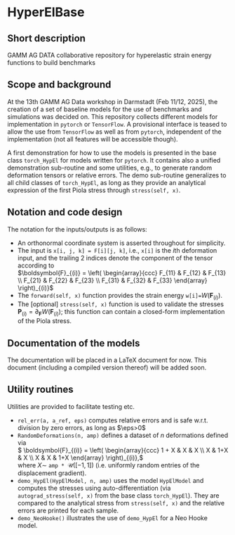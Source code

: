 # HyperElBase

## Short description
GAMM AG DATA collaborative repository for hyperelastic strain energy functions to build benchmarks


## Scope and background
At the 13th GAMM AG Data workshop in Darmstadt (Feb 11/12, 2025), the creation of a set of baseline models for the use of benchmarks and simulations was decided on. This repository collects different models for implementation in `pytorch` or `TensorFlow`. A provisional interface is teased to allow the use from `TensorFlow` as well as from `pytorch`, independent of the implementation (not all features will be accessible though).

A first demonstration for how to use the models is presented in the base class `torch_HypEl` for models written for `pytorch`. It contains also a unified demonstration sub-routine and some utilities, e.g., to generate random deformation tensors or relative errors. The demo sub-routine generalizes to all child classes of `torch_HypEl`, as long as they provide an analytical expression of the first Piola stress through `stress(self, x)`.

## Notation and code design
The notation for the inputs/outputs is as follows:
* An orthonormal coordinate system is asserted throughout for simplicity.
* The input is `x[i, j, k] = F[i][j, k]`, i.e., `x[i]` is the $i$th deformation input, and the trailing 2 indices denote the component of the tensor according to</br>
  $`\boldsymbol{F}_{(i)} = \left( \begin{array}{ccc} F_{11} & F_{12} & F_{13} \\ F_{21} & F_{22} & F_{23} \\ F_{31} & F_{32} & F_{33} \end{array} \right)_{(i)}`$
* The `forward(self, x)` function provides the strain energy `w[i]=`$`W(\boldsymbol{F}_{(i)})`$.
* The [optional] `stress(self, x)` function is used to validate the stresses $`\boldsymbol{P}_{(i)}=\partial_{\boldsymbol{F}} W(\boldsymbol{F}_{(i)})`$; this function can contain a closed-form implementation of the Piola stress.

## Documentation of the models
The documentation will be placed in a LaTeX document for now. This document (including a compiled version thereof) will be added soon.

## Utility routines
Utilities are provided to facilitate testing etc.

* `rel_err(a, a_ref, eps)` computes relative errors and is safe w.r.t. division by zero errors, as long as $`\eps>0`$
* `RandomDeformations(n, amp)` defines a dataset of $n$ deformations defined via</br>
  $` \boldsymbol{F}_{(i)} = \left( \begin{array}{ccc} 1 + X & X & X \\ X & 1+X & X \\ X & X & 1+X \end{array} \right)_{(i)},`$</br>
  where $`X \sim `$ `amp * `$`\mathcal{U}([-1, 1])`$ (i.e. uniformly random entries of the displacement gradient).
* `demo_HypEl(HypElModel, n, amp)` uses the model `HypElModel` and computes the stresses using auto-differentiation (via `autograd_stress(self, x)` from the base class `torch_HypEl`). They are compared to the analytical stress from `stress(self, x)` and the relative errors are printed for each sample.
* `demo_NeoHooke()` illustrates the use of `demo_HypEl` for a Neo Hooke model.
